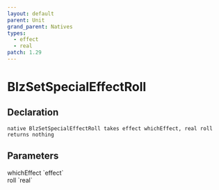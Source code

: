 ```yaml
---
layout: default
parent: Unit
grand_parent: Natives
types:
  - effect
  - real
patch: 1.29
---
```


# BlzSetSpecialEffectRoll

## Declaration

```
native BlzSetSpecialEffectRoll takes effect whichEffect, real roll returns nothing
```

## Parameters
<dl>
  <dt>whichEffect `effect`</dt>
  <dd></dd>

  <dt>roll `real`</dt>
  <dd></dd>
</dl>
